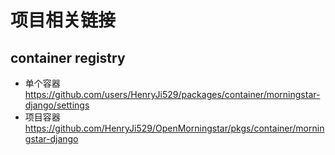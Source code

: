 # 项目相关链接

## container registry

- 单个容器
  https://github.com/users/HenryJi529/packages/container/morningstar-django/settings
- 项目容器
  https://github.com/HenryJi529/OpenMorningstar/pkgs/container/morningstar-django
